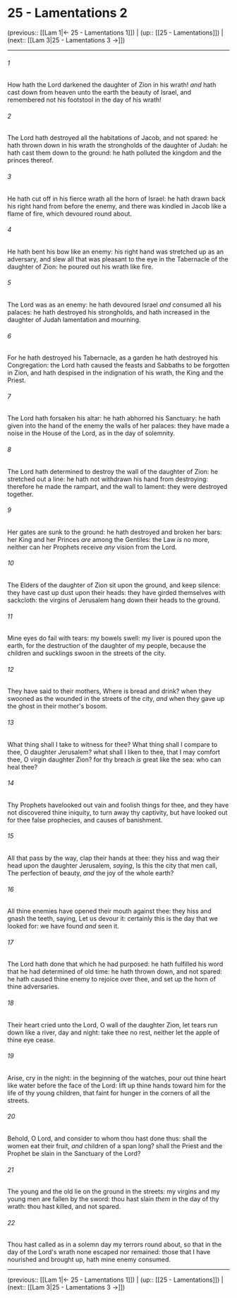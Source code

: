 # 25 - Lamentations 2

(previous:: [[Lam 1|← 25 - Lamentations 1]]) | (up:: [[25 - Lamentations]]) | (next:: [[Lam 3|25 - Lamentations 3 →]])

***


###### 1 
How hath the Lord darkened the daughter of Zion in his wrath! _and_ hath cast down from heaven unto the earth the beauty of Israel, and remembered not his footstool in the day of his wrath! 

###### 2 
The Lord hath destroyed all the habitations of Jacob, and not spared: he hath thrown down in his wrath the strongholds of the daughter of Judah: he hath cast them down to the ground: he hath polluted the kingdom and the princes thereof. 

###### 3 
He hath cut off in his fierce wrath all the horn of Israel: he hath drawn back his right hand from before the enemy, and there was kindled in Jacob like a flame of fire, which devoured round about. 

###### 4 
He hath bent his bow like an enemy: his right hand was stretched up as an adversary, and slew all that was pleasant to the eye in the Tabernacle of the daughter of Zion: he poured out his wrath like fire. 

###### 5 
The Lord was as an enemy: he hath devoured Israel _and_ consumed all his palaces: he hath destroyed his strongholds, and hath increased in the daughter of Judah lamentation and mourning. 

###### 6 
For he hath destroyed his Tabernacle, as a garden he hath destroyed his Congregation: the Lord hath caused the feasts and Sabbaths to be forgotten in Zion, and hath despised in the indignation of his wrath, the King and the Priest. 

###### 7 
The Lord hath forsaken his altar: he hath abhorred his Sanctuary: he hath given into the hand of the enemy the walls of her palaces: they have made a noise in the House of the Lord, as in the day of solemnity. 

###### 8 
The Lord hath determined to destroy the wall of the daughter of Zion: he stretched out a line: he hath not withdrawn his hand from destroying: therefore he made the rampart, and the wall to lament: they were destroyed together. 

###### 9 
Her gates are sunk to the ground: he hath destroyed and broken her bars: her King and her Princes _are_ among the Gentiles: the Law _is_ no more, neither can her Prophets receive _any_ vision from the Lord. 

###### 10 
The Elders of the daughter of Zion sit upon the ground, and keep silence: they have cast up dust upon their heads: they have girded themselves with sackcloth: the virgins of Jerusalem hang down their heads to the ground. 

###### 11 
Mine eyes do fail with tears: my bowels swell: my liver is poured upon the earth, for the destruction of the daughter of my people, because the children and sucklings swoon in the streets of the city. 

###### 12 
They have said to their mothers, Where is bread and drink? when they swooned as the wounded in the streets of the city, _and_ when they gave up the ghost in their mother's bosom. 

###### 13 
What thing shall I take to witness for thee? What thing shall I compare to thee, O daughter Jerusalem? what shall I liken to thee, that I may comfort thee, O virgin daughter Zion? for thy breach _is_ great like the sea: who can heal thee? 

###### 14 
Thy Prophets havelooked out vain and foolish things for thee, and they have not discovered thine iniquity, to turn away thy captivity, but have looked out for thee false prophecies, and causes of banishment. 

###### 15 
All that pass by the way, clap their hands at thee: they hiss and wag their head upon the daughter Jerusalem, _saying_, Is this the city that men call, The perfection of beauty, _and_ the joy of the whole earth? 

###### 16 
All thine enemies have opened their mouth against thee: they hiss and gnash the teeth, saying, Let us devour it: certainly this is the day that we looked for: we have found _and_ seen it. 

###### 17 
The Lord hath done that which he had purposed: he hath fulfilled his word that he had determined of old time: he hath thrown down, and not spared: he hath caused thine enemy to rejoice over thee, and set up the horn of thine adversaries. 

###### 18 
Their heart cried unto the Lord, O wall of the daughter Zion, let tears run down like a river, day and night: take thee no rest, neither let the apple of thine eye cease. 

###### 19 
Arise, cry in the night: in the beginning of the watches, pour out thine heart like water before the face of the Lord: lift up thine hands toward him for the life of thy young children, that faint for hunger in the corners of all the streets. 

###### 20 
Behold, O Lord, and consider to whom thou hast done thus: shall the women eat their fruit, _and_ children of a span long? shall the Priest and the Prophet be slain in the Sanctuary of the Lord? 

###### 21 
The young and the old lie on the ground in the streets: my virgins and my young men are fallen by the sword: thou hast slain _them_ in the day of thy wrath: thou hast killed, and not spared. 

###### 22 
Thou hast called as in a solemn day my terrors round about, so that in the day of the Lord's wrath none escaped nor remained: those that I have nourished and brought up, hath mine enemy consumed.

***

(previous:: [[Lam 1|← 25 - Lamentations 1]]) | (up:: [[25 - Lamentations]]) | (next:: [[Lam 3|25 - Lamentations 3 →]])
